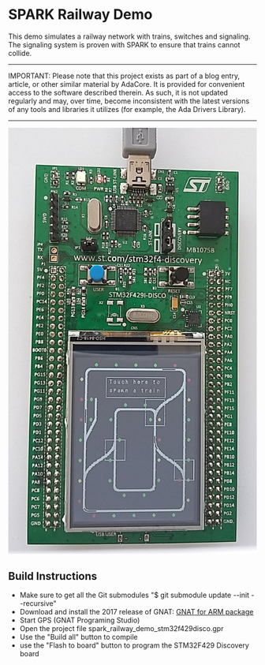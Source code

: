 # SPARK Railway Demo

This demo simulates a railway network with trains, switches and signaling. The
signaling system is proven with SPARK to ensure that trains cannot collide.

---

IMPORTANT: Please note that this project exists as part of a blog entry,
article, or other similar material by AdaCore. It is provided for
convenient access to the software described therein. As such, it is not
updated regularly and may, over time, become inconsistent with the
latest versions of any tools and libraries it utilizes (for example, the
Ada Drivers Library).

---

![Screenshot](screenshot.jpg?raw=true "Screenshot")

## Build Instructions

- Make sure to get all the Git submodules "$ git submodule update --init --recursive"
- Download and install the 2017 release of GNAT: [GNAT for ARM package](http://libre.adacore.com/download/configurations)
- Start GPS (GNAT Programing Studio)
- Open the project file spark_railway_demo_stm32f429disco.gpr
- Use the "Build all" button to compile
- use the "Flash to board" button to program the STM32F429 Discovery board
